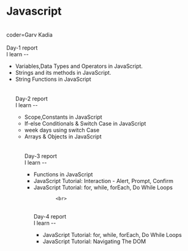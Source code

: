 # Javascript
<br>
coder=Garv Kadia
<br>
<br>
Day-1 report
<br>
I learn --
<div>
        <ul>
            <li>Variables,Data Types and Operators in JavaScript.</li>
            <li>Strings and its methods in JavaScript.</li>
            <li>String Functions in JavaScript</li>
           
      
<br>
<br>
Day-2 report
<br>
I learn --
<div>
        <ul>
            <li>Scope,Constants in JavaScript</li>
            <li>If-else Conditionals & Switch Case in JavaScript</li>
            <li>week days using switch Case</li>
            <li>Arrays & Objects in JavaScript</li>

<br>
<br>
Day-3 report
<br>
I learn --
<div>
        <ul>
            <li>Functions in JavaScript</li>
            <li>JavaScript Tutorial: Interaction - Alert, Prompt, Confirm</li>
            <li>JavaScript Tutorial: for, while, forEach, Do While Loops</li>

            <br>
<br>
Day-4 report
<br>
I learn --
<div>
        <ul>
            <li>JavaScript Tutorial: for, while, forEach, Do While Loops</li>
            <li>JavaScript Tutorial: Navigating The DOM</li>


